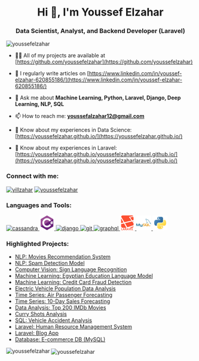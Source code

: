 <h1 align="center">Hi 👋, I'm Youssef Elzahar</h1>
<h3 align="center">Data Scientist, Analyst, and Backend Developer (Laravel)</h3>

<p align="left"> <img src="https://komarev.com/ghpvc/?username=youssefelzahar&label=Profile%20views&color=0e75b6&style=flat" alt="youssefelzahar" /> </p>

- 👨‍💻 All of my projects are available at [https://github.com/youssefelzahar](https://github.com/youssefelzahar)

- 📝 I regularly write articles on [https://www.linkedin.com/in/youssef-elzahar-620855186/](https://www.linkedin.com/in/youssef-elzahar-620855186/)

- 💬 Ask me about **Machine Learning, Python, Laravel, Django, Deep Learning, NLP, SQL**

- 📫 How to reach me: **youssefalzahar12@gmail.com**

- 📄 Know about my experiences in Data Science: [https://youssefelzahar.github.io/](https://youssefelzahar.github.io/)  
- 📄 Know about my experiences in Laravel: [https://youssefelzahar.github.io/youssefelzaharlaravel.github.io/](https://youssefelzahar.github.io/youssefelzaharlaravel.github.io/)

<h3 align="left">Connect with me:</h3>
<p align="left">
<a href="https://twitter.com/yillzahar" target="blank"><img align="center" src="https://raw.githubusercontent.com/rahuldkjain/github-profile-readme-generator/master/src/images/icons/Social/twitter.svg" alt="yillzahar" height="30" width="40" /></a>
<a href="https://kaggle.com/youssefelzahar" target="blank"><img align="center" src="https://raw.githubusercontent.com/rahuldkjain/github-profile-readme-generator/master/src/images/icons/Social/kaggle.svg" alt="youssefelzahar" height="30" width="40" /></a>
</p>

<h3 align="left">Languages and Tools:</h3>
<p align="left">
  <a href="https://cassandra.apache.org/" target="_blank" rel="noreferrer"> <img src="https://www.vectorlogo.zone/logos/apache_cassandra/apache_cassandra-icon.svg" alt="cassandra" width="40" height="40"/> </a>
  <a href="https://www.w3schools.com/cs/" target="_blank" rel="noreferrer"> <img src="https://raw.githubusercontent.com/devicons/devicon/master/icons/csharp/csharp-original.svg" alt="csharp" width="40" height="40"/> </a>
  <a href="https://www.djangoproject.com/" target="_blank" rel="noreferrer"> <img src="https://cdn.worldvectorlogo.com/logos/django.svg" alt="django" width="40" height="40"/> </a>
  <a href="https://git-scm.com/" target="_blank" rel="noreferrer"> <img src="https://www.vectorlogo.zone/logos/git-scm/git-scm-icon.svg" alt="git" width="40" height="40"/> </a>
  <a href="https://graphql.org" target="_blank" rel="noreferrer"> <img src="https://www.vectorlogo.zone/logos/graphql/graphql-icon.svg" alt="graphql" width="40" height="40"/> </a>
  <a href="https://laravel.com/" target="_blank" rel="noreferrer"> <img src="https://raw.githubusercontent.com/devicons/devicon/master/icons/laravel/laravel-plain-wordmark.svg" alt="laravel" width="40" height="40"/> </a>
  <a href="https://www.mysql.com/" target="_blank" rel="noreferrer"> <img src="https://raw.githubusercontent.com/devicons/devicon/master/icons/mysql/mysql-original-wordmark.svg" alt="mysql" width="40" height="40"/> </a>
  <a href="https://www.python.org" target="_blank" rel="noreferrer"> <img src="https://raw.githubusercontent.com/devicons/devicon/master/icons/python/python-original.svg" alt="python" width="40" height="40"/> </a>
</p>

<h3 align="left">Highlighted Projects:</h3>
<ul>
  <li><a href="https://github.com/youssefelzahar/movies_recomdendations">NLP: Movies Recommendation System</a></li>
  <li><a href="https://github.com/youssefelzahar/spam_detection_model">NLP: Spam Detection Model</a></li>
  <li><a href="https://github.com/youssefelzahar/signlanguage">Computer Vision: Sign Language Recognition</a></li>
  <li><a href="https://github.com/youssefelzahar/EGY_Education_model_EDA">Machine Learning: Egyptian Education Language Model</a></li>
  <li><a href="https://github.com/youssefelzahar/-credit-card-fraud-detection">Machine Learning: Credit Card Fraud Detection</a></li>
  <li><a href="https://github.com/youssefelzahar/youssefelzahar-Electric-Vehicle-Population-Data">Electric Vehicle Population Data Analysis</a></li>
  <li><a href="https://github.com/youssefelzahar/AirPassanger_time_series">Time Series: Air Passenger Forecasting</a></li>
  <li><a href="https://github.com/youssefelzahar/Forecasting-sales-for-10-days">Time Series: 10-Day Sales Forecasting</a></li>
  <li><a href="https://github.com/youssefelzahar/top-205-movies-in-imdb">Data Analysis: Top 200 IMDb Movies</a></li>
  <li><a href="https://github.com/youssefelzahar/curry-shots-analysis">Curry Shots Analysis</a></li>
  <li><a href="https://github.com/youssefelzahar/Analysis-of-Vehicle-Accident-in-SQL">SQL: Vehicle Accident Analysis</a></li>
  <li><a href="https://github.com/youssefelzahar/HRMS">Laravel: Human Resource Management System</a></li>
  <li><a href="https://github.com/youssefelzahar/blog-app">Laravel: Blog App</a></li>
  <li><a href="https://github.com/youssefelzahar/EcomDB">Database: E-commerce DB (MySQL)</a></li>
</ul>

<p><img align="left" src="https://github-readme-stats.vercel.app/api/top-langs?username=youssefelzahar&show_icons=true&locale=en&layout=compact" alt="youssefelzahar" /></p>

<p>&nbsp;<img align="center" src="https://github-readme-stats.vercel.app/api?username=youssefelzahar&show_icons=true&locale=en" alt="youssefelzahar" /></p>
